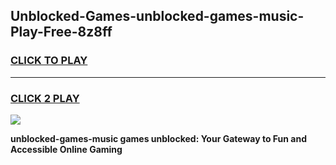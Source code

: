 
## Unblocked-Games-unblocked-games-music-Play-Free-8z8ff
<h3>
<a href="https://premium76.site?title=unblocked-games-music&ref=15A">CLICK TO PLAY</a></h3>
<hr>

<h3>
<a href="https://premium76.site?title=unblocked-games-music&ref=15A">CLICK 2 PLAY</a>
  
</h3>

<a href="https://premium76.site?title=unblocked-games-music&ref=15A"><img src="https://clearcache.store/games.png"></a>


**unblocked-games-music games unblocked: Your Gateway to Fun and Accessible Online Gaming**
